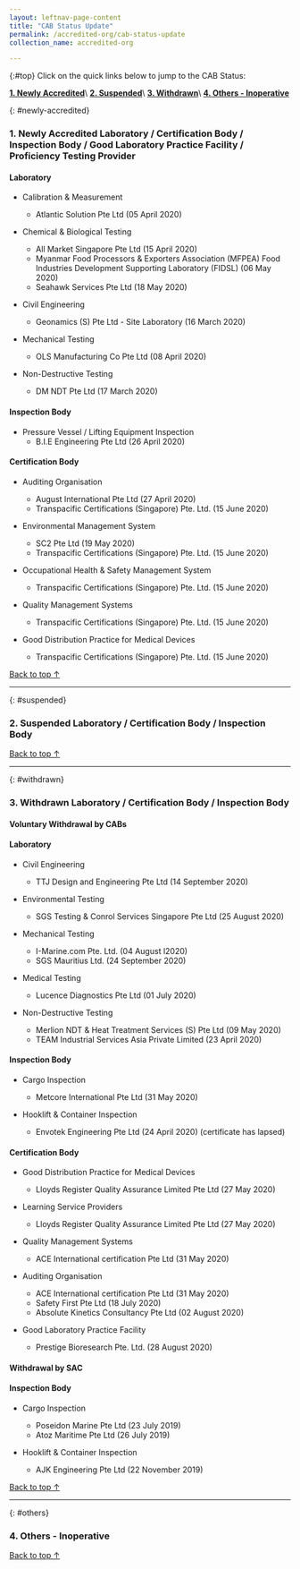 ```yaml
---
layout: leftnav-page-content
title: "CAB Status Update"
permalink: /accredited-org/cab-status-update
collection_name: accredited-org

---
```


{:#top}
Click on the quick links below to jump to the CAB Status:

**[1. Newly Accredited](#newly-accredited)**\\
**[2. Suspended](#suspended)**\\
**[3. Withdrawn](#withdrawn)**\\
**[4. Others - Inoperative](#others)**

{: #newly-accredited}
### 1. Newly Accredited Laboratory / Certification Body / Inspection Body / Good Laboratory Practice Facility / Proficiency Testing Provider 

#### Laboratory

* Calibration & Measurement
  * Atlantic Solution Pte Ltd (05 April 2020)
  
* Chemical & Biological Testing
  * All Market Singapore Pte Ltd (15 April 2020)
  * Myanmar Food Processors & Exporters Association (MFPEA) Food Industries Development Supporting Laboratory (FIDSL) (06 May 2020)
  * Seahawk Services Pte Ltd (18 May 2020)
  
* Civil Engineering
  * Geonamics (S) Pte Ltd - Site Laboratory (16 March 2020)

* Mechanical Testing
  * OLS Manufacturing Co Pte Ltd (08 April 2020)
  
* Non-Destructive Testing
  * DM NDT Pte Ltd (17 March 2020)
  


#### Inspection Body

* Pressure Vessel / Lifting Equipment Inspection
  * B.I.E Engineering Pte Ltd (26 April 2020)
   

#### Certification Body    

* Auditing Organisation
  * August International Pte Ltd (27 April 2020)
  * Transpacific Certifications (Singapore) Pte. Ltd. (15 June 2020)

* Environmental Management System 
  * SC2 Pte Ltd (19 May 2020)
  * Transpacific Certifications (Singapore) Pte. Ltd. (15 June 2020)

* Occupational Health & Safety Management System 
  * Transpacific Certifications (Singapore) Pte. Ltd. (15 June 2020)

* Quality Management Systems
  * Transpacific Certifications (Singapore) Pte. Ltd. (15 June 2020)
  
* Good Distribution Practice for Medical Devices
  * Transpacific Certifications (Singapore) Pte. Ltd. (15 June 2020)
  


[Back to top ↑](#top)

---

{: #suspended}
### 2. Suspended Laboratory / Certification Body / Inspection Body 

  

[Back to top ↑](#top)

---

{: #withdrawn}
### 3. Withdrawn Laboratory / Certification Body / Inspection Body 

#### **Voluntary Withdrawal by CABs**

#### Laboratory

* Civil Engineering 
  * TTJ Design and Engineering Pte Ltd (14 September 2020)

* Environmental Testing
  * SGS Testing & Conrol Services Singapore Pte Ltd (25 August 2020)

* Mechanical Testing
  * I-Marine.com Pte. Ltd. (04 August l2020)
  * SGS Mauritius Ltd. (24 September 2020)
  
* Medical Testing
  * Lucence Diagnostics Pte Ltd (01 July 2020)
  
* Non-Destructive Testing
  * Merlion NDT & Heat Treatment Services (S) Pte Ltd (09 May 2020)
  * TEAM Industrial Services Asia Private Limited (23 April 2020)
  
 

#### Inspection Body

* Cargo Inspection
  * Metcore International Pte Ltd (31 May 2020)

* Hooklift & Container Inspection
  * Envotek Engineering Pte Ltd (24 April 2020) (certificate has lapsed)
  

#### Certification Body

* Good Distribution Practice for Medical Devices
  * Lloyds Register Quality Assurance Limited Pte Ltd (27 May 2020) 

* Learning Service Providers
  * Lloyds Register Quality Assurance Limited Pte Ltd (27 May 2020)

* Quality Management Systems
  * ACE International certification Pte Ltd (31 May 2020)

* Auditing Organisation
  * ACE International certification Pte Ltd (31 May 2020)
  * Safety First Pte Ltd (18 July 2020)
  * Absolute Kinetics Consultancy Pte Ltd (02 August 2020)
  
* Good Laboratory Practice Facility
  * Prestige Bioresearch Pte. Ltd. (28 August 2020)


  
#### **Withdrawal by SAC**

#### Inspection Body

* Cargo Inspection
  * Poseidon Marine Pte Ltd (23 July 2019)
  * Atoz Maritime Pte Ltd (26 July 2019)

* Hooklift & Container Inspection
  * AJK Engineering Pte Ltd (22 November 2019)

  

[Back to top ↑](#top)

---

{: #others}
### 4. Others - Inoperative
 
[Back to top ↑](#top)
